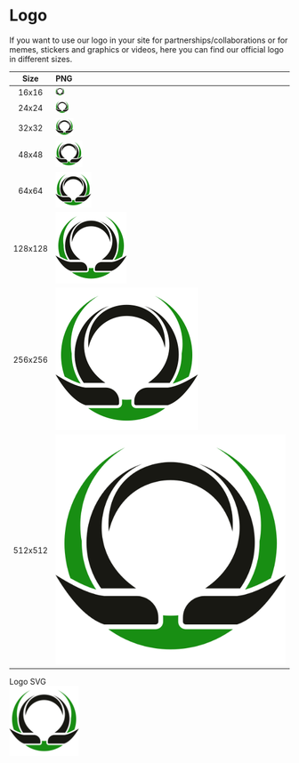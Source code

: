 # Logo

If you want to use our logo in your site for partnerships/collaborations or for memes, stickers and graphics or videos, here you can find our official logo in different sizes.  

|Size|PNG|
| :---:   |:---|
| 16x16   | <img src="img/logo/16.png"> |
| 24x24   | <img src="img/logo/24.png"> |
| 32x32   | <img src="img/logo/32.png"> |
| 48x48   | <img src="img/logo/48.png"> |
| 64x64   | <img src="img/logo/64.png"> |
| 128x128 | <img src="img/logo/128.png"> |
| 256x256 | <img src="img/logo/256.png"> |
| 512x512 | <img src="img/logo/512.png"> |  

Logo SVG  
<img src="img/logo/oppa.svg" width="125px">
